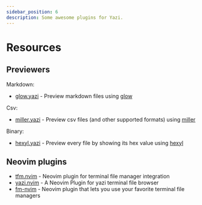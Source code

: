```yaml
---
sidebar_position: 6
description: Some awesome plugins for Yazi.
---
```


# Resources

## Previewers

Markdown:

- [glow.yazi](https://github.com/Reledia/glow.yazi) - Preview markdown files using [glow](https://github.com/charmbracelet/glow)
  
Csv:

- [miller.yazi](https://github.com/Reledia/miller.yazi) - Preview csv files (and other supported formats) using [miller](https://github.com/johnkerl/miller)

Binary:

- [hexyl.yazi](https://github.com/Reledia/hexyl.yazi) - Preview every file by showing its hex value using [hexyl](https://github.com/sharkdp/hexyl)

## Neovim plugins

- [tfm.nvim](https://github.com/Rolv-Apneseth/tfm.nvim) - Neovim plugin for terminal file manager integration
- [yazi.nvim](https://github.com/DreamMaoMao/yazi.nvim) - A Neovim Plugin for yazi terminal file browser
- [fm-nvim](https://github.com/Eric-Song-Nop/fm-nvim) - Neovim plugin that lets you use your favorite terminal file managers
